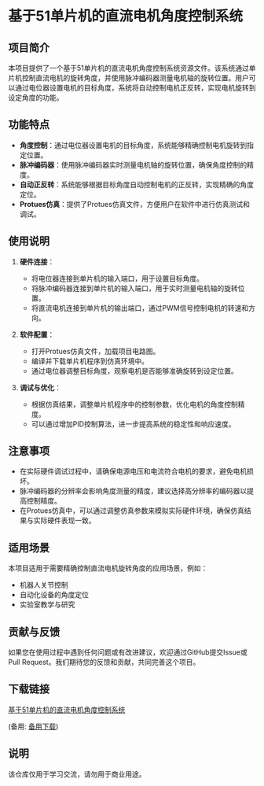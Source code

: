 # 基于51单片机的直流电机角度控制系统

## 项目简介

本项目提供了一个基于51单片机的直流电机角度控制系统资源文件。该系统通过单片机控制直流电机的旋转角度，并使用脉冲编码器测量电机轴的旋转位置。用户可以通过电位器设置电机的目标角度，系统将自动控制电机正反转，实现电机旋转到设定角度的功能。

## 功能特点

- **角度控制**：通过电位器设置电机的目标角度，系统能够精确控制电机旋转到指定位置。
- **脉冲编码器**：使用脉冲编码器实时测量电机轴的旋转位置，确保角度控制的精度。
- **自动正反转**：系统能够根据目标角度自动控制电机的正反转，实现精确的角度定位。
- **Protues仿真**：提供了Protues仿真文件，方便用户在软件中进行仿真测试和调试。

## 使用说明

1. **硬件连接**：
   - 将电位器连接到单片机的输入端口，用于设置目标角度。
   - 将脉冲编码器连接到单片机的输入端口，用于实时测量电机轴的旋转位置。
   - 将直流电机连接到单片机的输出端口，通过PWM信号控制电机的转速和方向。

2. **软件配置**：
   - 打开Protues仿真文件，加载项目电路图。
   - 编译并下载单片机程序到仿真环境中。
   - 通过电位器调整目标角度，观察电机是否能够准确旋转到设定位置。

3. **调试与优化**：
   - 根据仿真结果，调整单片机程序中的控制参数，优化电机的角度控制精度。
   - 可以通过增加PID控制算法，进一步提高系统的稳定性和响应速度。

## 注意事项

- 在实际硬件调试过程中，请确保电源电压和电流符合电机的要求，避免电机损坏。
- 脉冲编码器的分辨率会影响角度测量的精度，建议选择高分辨率的编码器以提高控制精度。
- 在Protues仿真中，可以通过调整仿真参数来模拟实际硬件环境，确保仿真结果与实际硬件表现一致。

## 适用场景

本项目适用于需要精确控制直流电机旋转角度的应用场景，例如：
- 机器人关节控制
- 自动化设备的角度定位
- 实验室教学与研究

## 贡献与反馈

如果您在使用过程中遇到任何问题或有改进建议，欢迎通过GitHub提交Issue或Pull Request。我们期待您的反馈和贡献，共同完善这个项目。

## 下载链接
[基于51单片机的直流电机角度控制系统](https://pan.quark.cn/s/35b10e417d64) 

(备用: [备用下载](https://pan.baidu.com/s/1KxlO-m6_uYmNwu5FOi_MCw?pwd=1234))

## 说明

该仓库仅用于学习交流，请勿用于商业用途。
